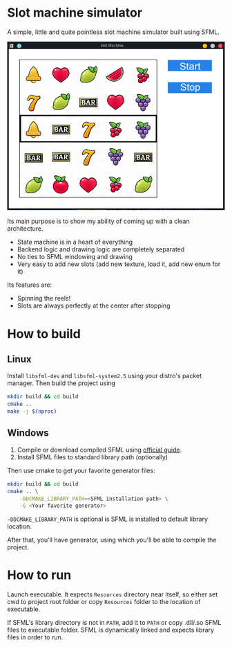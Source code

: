 # Slot machine simulator

A simple, little and quite pointless slot machine simulator
built using SFML.

![](Media/main-window-screenshot.png)

Its main purpose is to show my ability of coming up with 
a clean architecture. 

- State machine is in a heart of everything
- Backend logic and drawing logic are completely separated
- No ties to SFML windowing and drawing
- Very easy to add new slots (add new texture, load it, add 
  new enum for it)

Its features are:
- Spinning the reels!
- Slots are always perfectly at the center after stopping

# How to build

## Linux
Install `libsfml-dev` and `libsfml-system2.5` using your 
distro's packet manager. Then build the project using
```sh
mkdir build && cd build
cmake ..
make -j $(nproc)
```

## Windows
1. Compile or download compiled SFML using [official guide](https://www.sfml-dev.org/tutorials/2.5/#getting-started).
2. Install SFML files to standard library path (optionally)

Then use cmake to get your favorite generator files:
```sh
mkdir build && cd build
cmake .. \
    -DDCMAKE_LIBRARY_PATH=<SFML installation path> \
    -G <Your favorite generator>
```

`-DDCMAKE_LIBRARY_PATH` is optional is SFML is installed to default 
library location.

After that, you'll have generator, using which you'll be
able to compile the project.

# How to run
Launch executable. It expects `Resources` directory near itself,
so either set cwd to project root folder or copy `Resources` folder
to the location of executable.

If SFML's library directory is not in `PATH`, add it to `PATH`
or copy .dll/.so SFML files to executable folder. SFML is 
dynamically linked and expects library files in order to run.